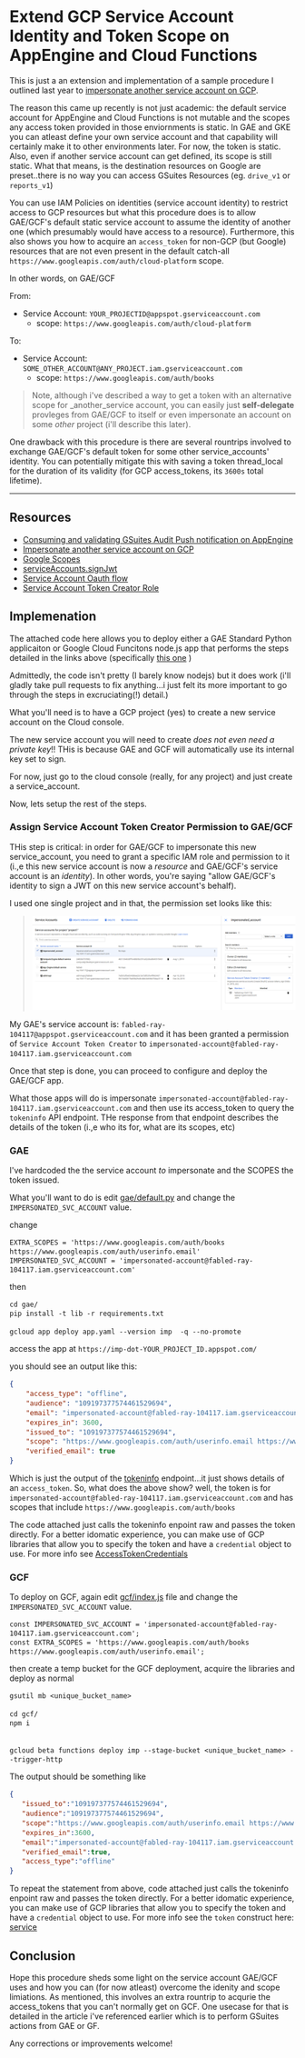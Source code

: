 # Extend GCP Service Account Identity and Token Scope on AppEngine and Cloud Functions

This is just a an extension and implementation of a sample procedure I outlined last year to [impersonate another service account on GCP](https://medium.com/google-cloud/using-serviceaccountactor-iam-role-for-account-impersonation-on-google-cloud-platform-a9e7118480ed).

The reason this came up recently is not just academic:  the default service account for AppEngine and Cloud Functions is not mutable and the 
scopes any access token provided in those enviornments is static.  In GAE and GKE you can atleast define your own service account and that capability
will certainly make it to other environments later. For now, the token is static.  Also, even if another service account can get defined, its scope is still static.  What that means, is the destination resources on Google are preset..there is no way you can access GSuites Resources (eg. ```drive_v1``` or ```reports_v1```)

You can use IAM Policies on identities (service account identity) to restrict access to GCP resources but what this procedure does is
to allow GAE/GCF's default static service account to assume the identity of another one (which presumably would have access to a resource).  Furthermore,
this also shows you how to acquire an ```access_token``` for non-GCP (but Google) resources that are not even present in the default catch-all ```https://www.googleapis.com/auth/cloud-platform``` scope.

In other words, on GAE/GCF

From:
-  Service Account: ```YOUR_PROJECTID@appspot.gserviceaccount.com```
   -  scope: ```https://www.googleapis.com/auth/cloud-platform```

To:

-  Service Account: ```SOME_OTHER_ACCOUNT@ANY_PROJECT.iam.gserviceaccount.com```
   -  scope: ```https://www.googleapis.com/auth/books```


> Note, although i've described a way to get a token with an alternative scope for _another_service account, you can easily just **self-delegate** provleges from GAE/GCF to itself or even impersonate an account on some _other_ project (i'll describe this later).

One drawback with this procedure is there are several rountrips involved to exchange GAE/GCF's default token for some other service_accounts' identity.
You can potentially mitigate this with saving a token thread_local for the duration of its validity (for GCP access_tokens, its ```3600s``` total lifetime).

---

## Resources

- [Consuming and validating GSuites Audit Push notification on AppEngine](https://github.com/salrashid123/gsuites_appengine_events)
- [Impersonate another service account on GCP](https://medium.com/google-cloud/using-serviceaccountactor-iam-role-for-account-impersonation-on-google-cloud-platform-a9e7118480ed)
- [Google Scopes](https://developers.google.com/identity/protocols/googlescopes)
- [serviceAccounts.signJwt](https://cloud.google.com/iam/reference/rest/v1/projects.serviceAccounts/signJwt)
- [Service Account Oauth flow](https://developers.google.com/identity/protocols/OAuth2ServiceAccount#authorizingrequests)
- [Service Account Token Creator Role](https://cloud.google.com/iam/docs/understanding-roles#service_account_roles)


## Implemenation

The attached code here allows you to deploy either a GAE Standard Python applicaiton or Google Cloud Funcitons node.js app that performs the steps detailed in the links above (specifically [this one](https://medium.com/google-cloud/using-serviceaccountactor-iam-role-for-account-impersonation-on-google-cloud-platform-a9e7118480ed) )

Admittedly, the code isn't pretty (I barely know nodejs) but it does work (i'll gladly take pull requests to fix anything...i just felt its more important
to go through the steps in excruciating(!) detail.)

What you'll need is to have a GCP project (yes) to create a new service account on the Cloud console.

The new service account you will need to create _does not even need a private key_!!   THis is because GAE and GCF will automatically use its internal key
set to sign.

For now, just go to the cloud console (really, for any project) and just create a service_account.

Now, lets setup the rest of the steps.

### Assign Service Account Token Creator Permission to GAE/GCF

THis step is critical: in order for GAE/GCF to impersonate this new service_account, you need to grant a specific IAM role and permission to it (i.,e this new service account is now a _resource_  and GAE/GCF's service account is an _identity_).  In other words, you're saying "allow GAE/GCF's identity
to sign a JWT on this new service account's behalf).

I used one single project and in that, the permission set looks like this:

> ![images/svc_token_creator.png](images/svc_token_creator.png)

My GAE's service account is: ```fabled-ray-104117@appspot.gserviceaccount.com``` and it has been granted a permission of ```Service Account Token Creator```
to ```impersonated-account@fabled-ray-104117.iam.gserviceaccount.com```

Once that step is done,  you can proceed to configure and deploy  the GAE/GCF app.

What those apps will do is impersonate ```impersonated-account@fabled-ray-104117.iam.gserviceaccount.com``` and then use its access_token to query the ```tokeninfo``` API endpoint.  THe response from that endpoint describes the details of the token (i.,e who its for, what are its scopes, etc)

### GAE

I've hardcoded the the service account _to_ impersonate and the SCOPES the token issued.

What you'll want to do is edit [gae/default.py](gae/default.py) and change the ```IMPERSONATED_SVC_ACCOUNT``` value.

change
```
EXTRA_SCOPES = 'https://www.googleapis.com/auth/books https://www.googleapis.com/auth/userinfo.email'
IMPERSONATED_SVC_ACCOUNT = 'impersonated-account@fabled-ray-104117.iam.gserviceaccount.com'
```

then
```
cd gae/
pip install -t lib -r requirements.txt

gcloud app deploy app.yaml --version imp  -q --no-promote
```

access the app at ```https://imp-dot-YOUR_PROJECT_ID.appspot.com/```


you should see an output like this:

```json
{
    "access_type": "offline", 
    "audience": "109197377574461529694", 
    "email": "impersonated-account@fabled-ray-104117.iam.gserviceaccount.com", 
    "expires_in": 3600, 
    "issued_to": "109197377574461529694", 
    "scope": "https://www.googleapis.com/auth/userinfo.email https://www.googleapis.com/auth/books", 
    "verified_email": true
}
```

Which is just the output of the [tokeninfo](https://developers.google.com/apis-explorer/#p/oauth2/v2/oauth2.tokeninfo) endpoint...it just shows
details of an ```access_token```.   So, what does the above show?  well, the token is for ```impersonated-account@fabled-ray-104117.iam.gserviceaccount.com``` and has scopes that include ```https://www.googleapis.com/auth/books```

The code attached just calls the tokeninfo enpoint raw and passes the token directly.  For a better idomatic experience, you can make use of GCP libraries that allow you to specify the token and have a ```credential``` object to use.  For more info see [AccessTokenCredentials](http://oauth2client.readthedocs.io/en/latest/source/oauth2client.client.html#oauth2client.client.AccessTokenCredentials)



### GCF

To deploy on GCF, again edit [gcf/index.js](gcf/index.js) file and change the ```IMPERSONATED_SVC_ACCOUNT``` value.

```
const IMPERSONATED_SVC_ACCOUNT = 'impersonated-account@fabled-ray-104117.iam.gserviceaccount.com';
const EXTRA_SCOPES = 'https://www.googleapis.com/auth/books https://www.googleapis.com/auth/userinfo.email';
```

then create a temp bucket for the GCF deployment, acquire the libraries and deploy as normal
```
gsutil mb <unique_bucket_name>

cd gcf/
npm i


gcloud beta functions deploy imp --stage-bucket <unique_bucket_name> --trigger-http
```

The output should be something like

```json
{
   "issued_to":"109197377574461529694",
   "audience":"109197377574461529694",
   "scope":"https://www.googleapis.com/auth/userinfo.email https://www.googleapis.com/auth/books",
   "expires_in":3600,
   "email":"impersonated-account@fabled-ray-104117.iam.gserviceaccount.com",
   "verified_email":true,
   "access_type":"offline"
}
```

To repeat the statement from above, code attached just calls the tokeninfo enpoint raw and passes the token directly.  For a better idomatic experience, you can make use of GCP libraries that allow you to specify the token and have a ```credential``` object to use.  For more info see the ```token``` construct here: [service](https://github.com/googleapis/nodejs-common/blob/master/src/service.ts#L53)

## Conclusion

Hope this procedure sheds some light on the service account GAE/GCF uses and how you can (for now atleast) overcome the idenity
and scope limiations.   As mentioned, this involves an extra rountrip to acqurie the access_tokens that you can't normally get on GCF.
One usecase for that is detailed in the article i've referenced earlier which is to perform GSuites actions from GAE or GF.

Any corrections or improvements welcome!




